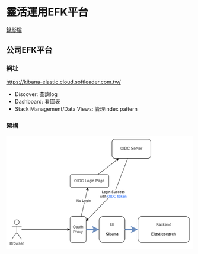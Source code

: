 # 靈活運用EFK平台

[錄影檔](https://drive.google.com/file/d/15vbp0iVJ4cDD8iHnkoU4h7twio2287lm/view?usp=drive_link)

## 公司EFK平台

### 網址

https://kibana-elastic.cloud.softleader.com.tw/

- Discover: 查詢log
- Dashboard: 看圖表
- Stack Management/Data Views: 管理index pattern

### 架構
![20240112-kibana.drawio.png](./20240112-kibana.drawio.png)